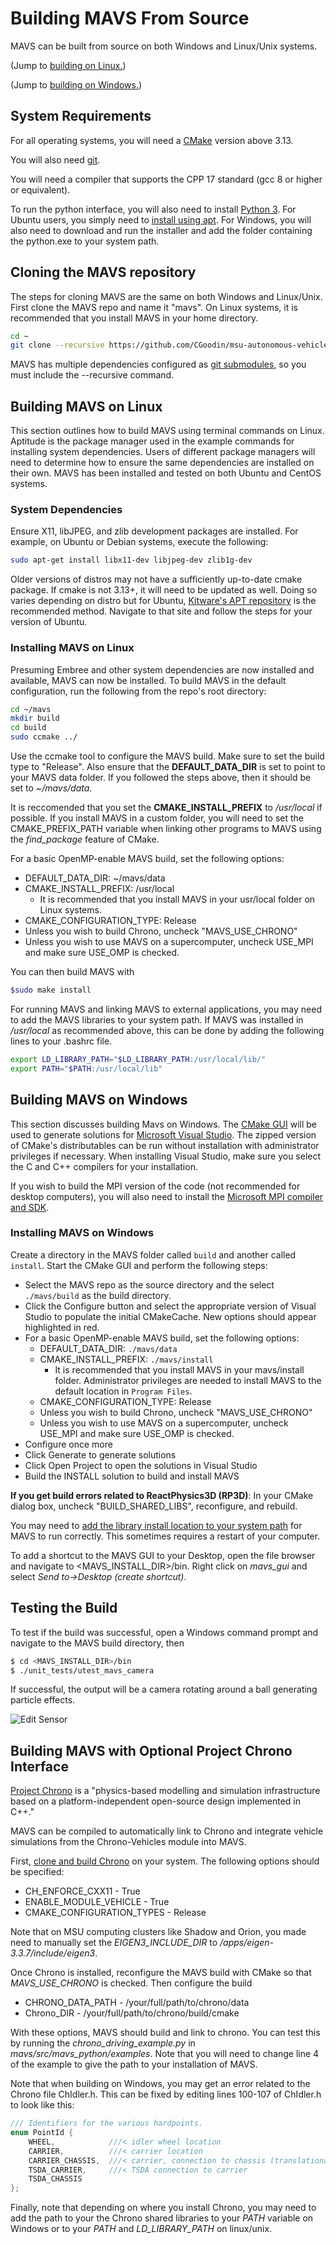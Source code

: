 # Building MAVS From Source
MAVS can be built from source on both Windows and Linux/Unix systems.
 
(Jump to [building on Linux.](#building-mavs-on-linux))

(Jump to [building on Windows.](#building-mavs-on-windows))

## System Requirements
For all operating systems, you will need a [CMake](https://cmake.org/) version above 3.13.

You will also need [git](https://git-scm.com/download/). 

You will need a compiler that supports the CPP 17 standard (gcc 8 or higher or equivalent).

To run the python interface, you will also need to install [Python 3](https://www.python.org/downloads/release/python-370/). For Ubuntu users, you simply need to [install using apt](https://phoenixnap.com/kb/how-to-install-python-3-ubuntu). For Windows, you will also need to download and run the installer and add the folder containing the python.exe to your system path. 

## Cloning the MAVS repository
The steps for cloning MAVS are the same on both Windows and Linux/Unix. First clone the MAVS repo and name it "mavs". On Linux systems, it is recommended that you install MAVS in your home directory. 
```bash
cd ~
git clone --recursive https://github.com/CGoodin/msu-autonomous-vehicle-simulator.git mavs
```
MAVS has multiple dependencies configured as [git submodules](https://git-scm.com/book/en/v2/Git-Tools-Submodules), so you must include the --recursive command.

## Building MAVS on Linux
This section outlines how to build MAVS using terminal commands on Linux. Aptitude is the package manager used in the example commands for installing system dependencies. Users of different package managers will need to determine how to ensure the same dependencies are installed on their own. MAVS has been installed and tested on both Ubuntu and CentOS systems.

### System Dependencies
Ensure X11, libJPEG, and zlib development packages are installed. For example, on Ubuntu or Debian systems, execute the following:
```bash
sudo apt-get install libx11-dev libjpeg-dev zlib1g-dev
```
Older versions of distros may not have a sufficiently up-to-date cmake package. If cmake is not 3.13+, it will need to be updated as well. Doing so varies depending on distro but for Ubuntu, [Kitware's APT repository](https://apt.kitware.com/) is the recommended method. Navigate to that site and follow the steps for your version of Ubuntu.

### Installing MAVS on Linux
Presuming Embree and other system dependencies are now installed and available, MAVS can now be installed. To build MAVS in the default configuration, run the following from the repo's root directory:
```bash
cd ~/mavs
mkdir build
cd build
sudo ccmake ../
```
Use the ccmake tool to configure the MAVS build. Make sure to set the build type to "Release". Also ensure that the **DEFAULT_DATA_DIR** is set to point to your MAVS data folder. If you followed the steps above, then it should be set to *~/mavs/data*. 

It is reccomended that you set the **CMAKE_INSTALL_PREFIX** to */usr/local* if possible. If you install MAVS in a custom folder, you will need to set the CMAKE_PREFIX_PATH variable when linking other programs to MAVS using the *find_package* feature of CMake.

For a basic OpenMP-enable MAVS build, set the following options:
  * DEFAULT_DATA_DIR: ~/mavs/data
  * CMAKE_INSTALL_PREFIX: /usr/local
    * It is recommended that you install MAVS in your usr/local folder on Linux systems.
  * CMAKE_CONFIGURATION_TYPE: Release
  * Unless you wish to build Chrono, uncheck "MAVS_USE_CHRONO"
  * Unless you wish to use MAVS on a supercomputer, uncheck USE_MPI and make sure USE_OMP is checked.

You can then build MAVS with
```bash
$sudo make install
```

For running MAVS and linking MAVS to external applications, you may need to add the MAVS libraries to your system path. If MAVS was installed in */usr/local* as recommended above, this can be done by adding the following lines to your .bashrc file.
```bash
export LD_LIBRARY_PATH="$LD_LIBRARY_PATH:/usr/local/lib/"
export PATH="$PATH:/usr/local/lib"
```

## Building MAVS on Windows
This section discusses building Mavs on Windows. The [CMake GUI](https://cmake.org/download/) will be used to generate solutions for [Microsoft Visual Studio](https://www.visualstudio.com/downloads/). The zipped version of CMake's distributables can be run without installation with administrator privileges if necessary. When installing Visual Studio, make sure you select the C and C++ compilers for your installation.

If you wish to build the MPI version of the code (not recommended for desktop computers), you will also need to install the [Microsoft MPI compiler and SDK](https://www.microsoft.com/en-us/download/details.aspx?id=56727).

### Installing MAVS on Windows
Create a directory in the MAVS folder called `build` and another called `install`. Start the CMake GUI and perform the following steps:

* Select the MAVS repo as the source directory and the select `./mavs/build` as the build directory.
* Click the Configure button and select the appropriate version of Visual Studio to populate the initial CMakeCache. New options should appear highlighted in red.
* For a basic OpenMP-enable MAVS build, set the following options:
  * DEFAULT_DATA_DIR: `./mavs/data`
  * CMAKE_INSTALL_PREFIX: `./mavs/install`
    * It is recommended that you install MAVS in your mavs/install folder. Administrator privileges are needed to install MAVS to the default location in `Program Files`.
  * CMAKE_CONFIGURATION_TYPE: Release
  * Unless you wish to build Chrono, uncheck "MAVS_USE_CHRONO"
  * Unless you wish to use MAVS on a supercomputer, uncheck USE_MPI and make sure USE_OMP is checked.    
* Configure once more
* Click Generate to generate solutions
* Click Open Project to open the solutions in Visual Studio
* Build the INSTALL solution to build and install MAVS

**If you get build errors related to ReactPhysics3D (RP3D)**: In your CMake dialog box, uncheck "BUILD_SHARED_LIBS", reconfigure, and rebuild.

You may need to [add the library install location to your system path](./InstallingMavsBinaries.md) for MAVS to run correctly. This sometimes requires a restart of your computer.

To add a shortcut to the MAVS GUI to your Desktop, open the file browser and navigate to <MAVS_INSTALL_DIR>/bin. Right click on *mavs_gui* and select *Send to->Desktop (create shortcut)*.

## Testing the Build

To test if the build was successful, open a Windows command prompt and navigate to the MAVS build directory, then 
```bash
$ cd <MAVS_INSTALL_DIR>/bin
$ ./unit_tests/utest_mavs_camera
```
If successful, the output will be a camera rotating around a ball generating particle effects.

![Edit Sensor](./mavs_utest_camera_result.png)

## Building MAVS with Optional Project Chrono Interface
[Project Chrono](https://projectchrono.org/) is a "physics-based modelling and simulation infrastructure based on a platform-independent open-source design implemented in C++."

MAVS can be compiled to automatically link to Chrono and integrate vehicle simulations from the Chrono-Vehicles module into MAVS. 

First, [clone and build Chrono](https://api.projectchrono.org/tutorial_table_of_content_install.html) on your system. The following options should be specified:

* CH_ENFORCE_CXX11 - True
* ENABLE_MODULE_VEHICLE - True
* CMAKE_CONFIGURATION_TYPES - Release

Note that on MSU computing clusters like Shadow and Orion, you made need to manually set the *EIGEN3_INCLUDE_DIR* to */apps/eigen-3.3.7/include/eigen3*.

Once Chrono is installed, reconfigure the MAVS build with CMake so that *MAVS_USE_CHRONO* is checked. Then configure the build

* CHRONO_DATA_PATH - /your/full/path/to/chrono/data
* Chrono_DIR - /your/full/path/to/chrono/build/cmake

With these options, MAVS should build and link to chrono. You can test this by running the *chrono_driving_example.py* in *mavs/src/mavs_python/examples*. Note that you will need to change line 4 of the example to give the path to your installation of MAVS.

Note that when building on Windows, you may get an error related to the Chrono file ChIdler.h. This can be fixed by editing lines 100-107 of ChIdler.h to look like this:
```cpp
/// Identifiers for the various hardpoints.
enum PointId {
    WHEEL,            ///< idler wheel location
    CARRIER,          ///< carrier location
    CARRIER_CHASSIS,  ///< carrier, connection to chassis (translational)
    TSDA_CARRIER,     ///< TSDA connection to carrier
    TSDA_CHASSIS
};
```

Finally, note that depending on where you install Chrono, you may need to add the path to your the Chrono shared libraries to your *PATH* variable on Windows or to your *PATH* and *LD_LIBRARY_PATH* on linux/unix.